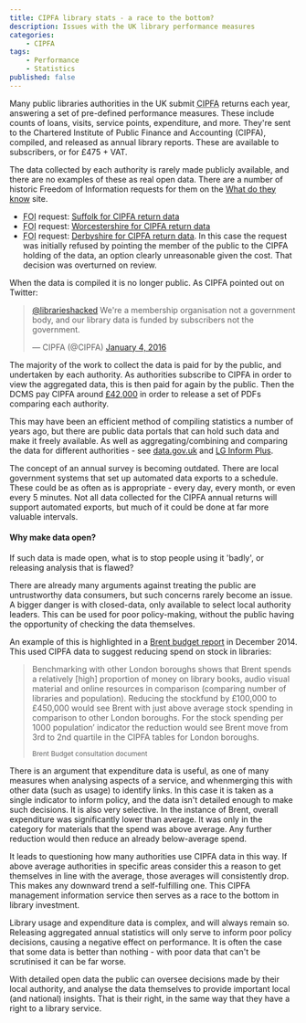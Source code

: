 ```yaml
---
title: CIPFA library stats - a race to the bottom?
description: Issues with the UK library performance measures
categories:
    - CIPFA
tags:
    - Performance
    - Statistics
published: false
---
```


Many public libraries authorities in the UK submit <abbr title="Chartered Institute of Public Finance and Accounting">CIPFA</abbr> returns each year, answering a set of pre-defined performance measures. These include counts of loans, visits, service points, expenditure, and more. They're sent to the Chartered Institute of Public Finance and Accounting (CIPFA), compiled, and released as annual library reports. These are available to subscribers, or for £475 + VAT.

The data collected by each authority is rarely made publicly available, and there are no examples of these as real open data. There are a number of historic Freedom of Information requests for them on the [What do they know](https://www.whatdotheyknow.com/) site.

- <abbr title="Freedom of Information">FOI</abbr> request: [Suffolk for CIPFA return data](https://www.whatdotheyknow.com/request/library_cipfa_returns_2)
- <abbr title="Freedom of Information">FOI</abbr> request: [Worcestershire for CIPFA return data](https://www.whatdotheyknow.com/request/library_statistics_40)
- <abbr title="Freedom of Information">FOI</abbr> request: [Derbyshire for CIPFA return data](https://www.whatdotheyknow.com/request/cipfa_2). In this case the request was initially refused by pointing the member of the public to the CIPFA holding of the data, an option clearly unreasonable given the cost.  That decision was overturned on review.

When the data is compiled it is no longer public. As CIPFA pointed out on Twitter:

<blockquote class="twitter-tweet" lang="en-gb"><p lang="en" dir="ltr"><a href="https://twitter.com/librarieshacked">@librarieshacked</a> We&#39;re a membership organisation not a government body, and our library data is funded by subscribers not the government.</p>&mdash; CIPFA (@CIPFA) <a href="https://twitter.com/CIPFA/status/683953497990115328">January 4, 2016</a></blockquote>
<script async src="//platform.twitter.com/widgets.js" charset="utf-8"></script>

The majority of the work to collect the data is paid for by the public, and undertaken by each authority. As authorities subscribe to CIPFA in order to view the aggregated data, this is then paid for again by the public. Then the DCMS pay CIPFA around [£42,000](http://www.cipfastats.net/news/newsstory.asp?content=17410) in order to release a set of PDFs comparing each authority.

This may have been an efficient method of compiling statistics a number of years ago, but there are public data portals that can hold such data and make it freely available. As well as aggregating/combining and comparing the data for different authorities - see [data.gov.uk](https://data.gov.uk/) and [LG Inform Plus](http://opendata.esd.org.uk/).

The concept of an annual survey is becoming outdated. There are local government systems that set up automated data exports to a schedule. These could be as often as is appropriate - every day, every month, or even every 5 minutes. Not all data collected for the CIPFA annual returns will support automated exports, but much of it could be done at far more valuable intervals.

#### Why make data open?

If such data is made open, what is to stop people using it 'badly', or releasing analysis that is flawed?

There are already many arguments against treating the public are untrustworthy data consumers, but such concerns rarely become an issue. A bigger danger is with closed-data, only available to select local authority leaders. This can be used for poor policy-making, without the public having the opportunity of checking the data themselves.

An example of this is highlighted in a [Brent budget report](http://democracy.brent.gov.uk/documents/b8067/Budget%20report%20and%20appendices%20Monday%2015-Dec-2014%2019.00%20Cabinet.pdf?T=9) in December 2014. This used CIPFA data to suggest reducing spend on stock in libraries:

<blockquote><p>Benchmarking with other London boroughs shows that Brent spends a relatively [high] proportion of money on library books, audio visual material and online resources in comparison (comparing number of libraries and population). Reducing the stockfund by £100,000 to £450,000 would see Brent with just above average stock spending in comparison to other London boroughs. For the stock spending per 1000 population’ indicator the reduction would see Brent move from 3rd to 2nd quartile in the CIPFA tables for London boroughs. </p><small>Brent Budget consultation document</small></blockquote>

There is an argument that expenditure data is useful, as one of many measures when analysing aspects of a service, and whenmerging this with other data (such as usage) to identify links. In this case it is taken as a single indicator to inform policy, and the data isn't detailed enough to make such decisions. It is also very selective. In the instance of Brent, overall expenditure was significantly lower than average. It was only in the category for materials that the spend was above average. Any further reduction would then reduce an already below-average spend.

It leads to questioning how many authorities use CIPFA data in this way. If above average authorities in specific areas consider this a reason to get themselves in line with the average, those averages will consistently drop. This makes any downward trend a self-fulfilling one. This CIPFA management information service then serves as a race to the bottom in library investment.

Library usage and expenditure data is complex, and will always remain so. Releasing aggregated annual statistics will only serve to inform poor policy decisions, causing a negative effect on performance. It is often the case that some data is better than nothing - with poor data that can't be scrutinised it can be far worse.

With detailed open data the public can oversee decisions made by their local authority, and analyse the data themselves to provide important local (and national) insights. That is their right, in the same way that they have a right to a library service.